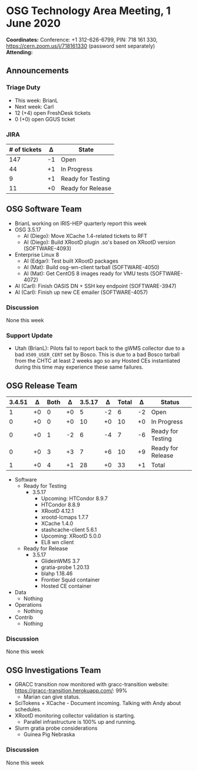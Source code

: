 # OSG Technology Area Meeting,  1 June 2020

**Coordinates:** Conference: +1 312-626-6799, PIN: 718 161 330, <https://cern.zoom.us/j/718161330> (password sent separately)  
**Attending:**   


## Announcements


### Triage Duty

-   This week: BrianL
-   Next week: Carl
-   12 (+4) open FreshDesk tickets
-   0 (+0) open GGUS ticket


### JIRA

| # of tickets | &Delta; | State             |
|------------ |------- |----------------- |
| 147          | -1      | Open              |
| 44           | +1      | In Progress       |
| 9            | +1      | Ready for Testing |
| 11           | +0      | Ready for Release |


## OSG Software Team

-   BrianL working on IRIS-HEP quarterly report this week
-   OSG 3.5.17  
    -   AI (Diego): Move XCache 1.4-related tickets to RFT
    -   AI (Diego): Build XRootD plugin .so's based on XRootD version (SOFTWARE-4093)
-   Enterprise Linux 8  
    -   AI (Edgar): Test built XRootD packages
    -   AI (Mat): Build osg-wn-client tarball (SOFTWARE-4050)
    -   AI (Mat): Get CentOS 8 images ready for VMU tests (SOFTWARE-4072)
-   AI (Carl): Finish OASIS DN + SSH key endpoint (SOFTWARE-3947)
-   AI (Carl): Finish up new CE emailer (SOFTWARE-4057)


### Discussion

None this week  


### Support Update

-   Utah (BrianL): Pilots fail to report back to the gWMS collector due to a bad `X509_USER_CERT` set by Bosco. This is due to a bad Bosco tarball from the CHTC at least 2 weeks ago so any Hosted CEs instantiated during this time may experience these same failures.


## OSG Release Team

| 3.4.51 | &Delta; | Both | &Delta; | 3.5.17 | &Delta; | Total | &Delta; | Status            |
| ------ | ------- | ---- | ------- | ------ | ------- | ----- | ------- | ----------------- |
| 1      | +0      | 0    | +0      | 5      | -2      | 6     | -2      | Open              |
| 0      | +0      | 0    | +0      | 10     | +0      | 10    | +0      | In Progress       |
| 0      | +0      | 1    | -2      | 6      | -4      | 7     | -6      | Ready for Testing |
| 0      | +0      | 3    | +3      | 7      | +6      | 10    | +9      | Ready for Release |
| 1      | +0      | 4    | +1      | 28     | +0      | 33    | +1      | Total             |

-   Software  
    -   Ready for Testing  
        -   3.5.17  
            -   Upcoming: HTCondor 8.9.7
            -   HTCondor 8.8.9
            -   XRootD 4.12.1
            -   xrootd-lcmaps 1.7.7
            -   XCache 1.4.0
            -   stashcache-client 5.6.1
            -   Upcoming: XRootD 5.0.0
            -   EL8 wn client
    -   Ready for Release  
        -   3.5.17  
            -   GlideinWMS 3.7
            -   gratia-probe 1.20.13
            -   blahp 1.18.46
            -   Frontier Squid container
            -   Hosted CE container
-   Data  
    -   Nothing
-   Operations  
    -   Nothing
-   Contrib  
    -   Nothing


### Discussion

None this week  


## OSG Investigations Team

-   GRACC transition now monitored with gracc-transition website: <https://gracc-transition.herokuapp.com/>: 99%  
    -   Marian can give status.
-   SciTokens + XCache - Document incoming.  Talking with Andy about schedules.
-   XRootD monitoring collector validation is starting.  
    -   Parallel infrastructure is 100% up and running.
-   Slurm gratia probe considerations  
    -   Guinea Pig Nebraska


### Discussion

None this week
